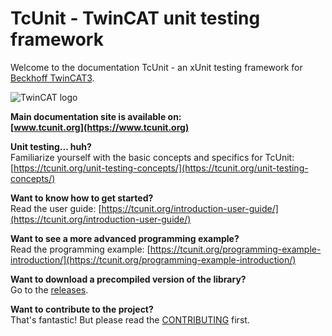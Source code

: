 # TcUnit - TwinCAT unit testing framework


Welcome to the documentation TcUnit - an xUnit testing framework for [Beckhoff TwinCAT3](https://www.beckhoff.com/english.asp?twincat/twincat-3.htm).

![TwinCAT logo](https://github.com/tcunit/TcUnit/blob/master/img/TcUnit-logo.jpg)

**Main documentation site is available on:**  
**[www.tcunit.org](https://www.tcunit.org)**

**Unit testing... huh?**  
Familiarize yourself with the basic concepts and specifics for TcUnit: [https://tcunit.org/unit-testing-concepts/](https://tcunit.org/unit-testing-concepts/)

**Want to know how to get started?**  
Read the user guide: [https://tcunit.org/introduction-user-guide/](https://tcunit.org/introduction-user-guide/)

**Want to see a more advanced programming example?**  
Read the programming example: [https://tcunit.org/programming-example-introduction/](https://tcunit.org/programming-example-introduction/)

**Want to download a precompiled version of the library?**  
Go to the [releases](https://github.com/tcunit/TcUnit/releases).

**Want to contribute to the project?**  
That's fantastic! But please read the [CONTRIBUTING](CONTRIBUTING.md) first.